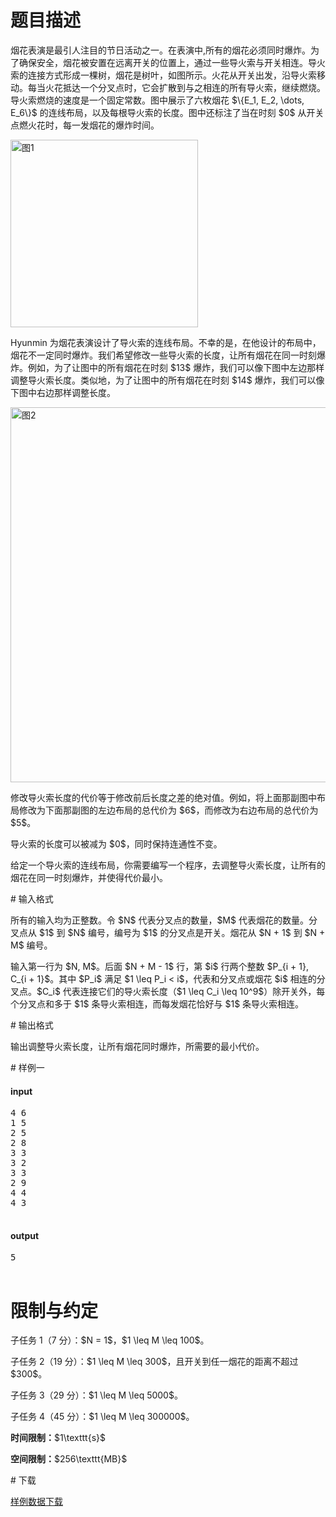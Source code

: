 # 题目描述

<p>烟花表演是最引人注目的节日活动之一。在表演中,所有的烟花必须同时爆炸。为了确保安全，烟花被安置在远离开关的位置上，通过一些导火索与开关相连。导火索的连接方式形成一棵树，烟花是树叶，如图所示。火花从开关出发，沿导火索移动。每当火花抵达一个分叉点时，它会扩散到与之相连的所有导火索，继续燃烧。导火索燃烧的速度是一个固定常数。图中展示了六枚烟花 $\{E_1, E_2, \dots, E_6\}$ 的连线布局，以及每根导火索的长度。图中还标注了当在时刻 $0$ 从开关点燃火花时，每一发烟花的爆炸时间。</p>
<p><img class="img-responsive center-block" src="source/uoj/205/img/aHR0cDovL2ltZy51b2ouYWMvcHJvYmxlbS8yMDUvMS5wbmc=.png" style="width:300px;" alt="图1"/></p>
<p>Hyunmin 为烟花表演设计了导火索的连线布局。不幸的是，在他设计的布局中，烟花不一定同时爆炸。我们希望修改一些导火索的长度，让所有烟花在同一时刻爆炸。例如，为了让图中的所有烟花在时刻 $13$ 爆炸，我们可以像下图中左边那样调整导火索长度。类似地，为了让图中的所有烟花在时刻 $14$ 爆炸，我们可以像下图中右边那样调整长度。</p>
<p><img class="img-responsive center-block" src="source/uoj/205/img/aHR0cDovL2ltZy51b2ouYWMvcHJvYmxlbS8yMDUvMi5wbmc=.png" style="width:600px;" alt="图2"/></p>
<p>修改导火索长度的代价等于修改前后长度之差的绝对值。例如，将上面那副图中布局修改为下面那副图的左边布局的总代价为 $6$，而修改为右边布局的总代价为 $5$。</p>
<p>导火索的长度可以被减为 $0$，同时保持连通性不变。</p>
<p>给定一个导火索的连线布局，你需要编写一个程序，去调整导火索长度，让所有的烟花在同一时刻爆炸，并使得代价最小。</p>
# 输入格式


<p>所有的输入均为正整数。令 $N$ 代表分叉点的数量，$M$ 代表烟花的数量。分叉点从 $1$ 到 $N$ 编号，编号为 $1$ 的分叉点是开关。烟花从 $N + 1$ 到 $N + M$ 编号。</p>
<p>输入第一行为 $N, M$。后面 $N + M - 1$ 行，第 $i$ 行两个整数 $P_{i + 1}, C_{i + 1}$。其中 $P_i$ 满足 $1 \leq P_i &lt; i$，代表和分叉点或烟花 $i$ 相连的分叉点。$C_i$ 代表连接它们的导火索长度（$1 \leq C_i \leq 10^9$）除开关外，每个分叉点和多于 $1$ 条导火索相连，而每发烟花恰好与 $1$ 条导火索相连。</p>
# 输出格式


<p>输出调整导火索长度，让所有烟花同时爆炸，所需要的最小代价。</p>
# 样例一


<h4>input</h4>
<pre>4 6
1 5
2 5
2 8
3 3
3 2
3 3
2 9
4 4
4 3

</pre>

<h4>output</h4>
<pre>5

</pre>

# 限制与约定


<p>子任务 1（7 分）：$N = 1$，$1 \leq M \leq 100$。</p>
<p>子任务 2（19 分）：$1 \leq M \leq 300$，且开关到任一烟花的距离不超过 $300$。</p>
<p>子任务 3（29 分）：$1 \leq M \leq 5000$。</p>
<p>子任务 4（45 分）：$1 \leq M \leq 300000$。</p>
<p><strong>时间限制：</strong>$1\texttt{s}$</p>
<p><strong>空间限制：</strong>$256\texttt{MB}$</p>
# 下载


<p><a href="/download.php?type=problem&amp;id=205">样例数据下载</a></p>
